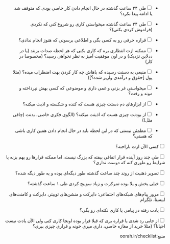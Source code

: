 <div dir="rtl">


<form>

* <input type="checkbox">طی ۲۴ ساعت گذشته در حال انجام دادن کار خاصی بودی که متوقف شد یا ادامه پیدا نکرد؟

* <input type="checkbox">طی ۲۴ ساعت گذشته میخواستی کاری رو شروع کنی که نکردی (فراموش کردی بکنی)؟

* <input type="checkbox">قراره حرفی رو به کسی بگی و اطلاعی برسونی که هنوز انجام ندادی؟

* <input type="checkbox">ممکنه ازت انتظاری بره که کاری بکنی که هر لحظه صدات بزنند (یا در ددلاین نزدیک) و در اون موفقیت آمیز به نظر نخواهی رسید؟ (مخصوصا در کار)

* <input type="checkbox">منبعی به دستت رسیده که باهاش چه کار کردن بهت اضطراب میده؟ (مثلا پول [حقوق و درآمدی واریز شده؟ّ])

* <input type="checkbox">میخواستی غر بزنی و غمی داری و موضوعی که کسی بهش نپرداخته و موند و رفت؟

* <input type="checkbox">از ابزارهای دم دستت چیزی هست که کنده و شکسته و اذیت میکنه؟

* <input type="checkbox">از بودنت چیزی هست که اذیتت میکنه؟ (الگوی فکری خاصی، بدنت (چاقی مثل))

* <input type="checkbox">مطمئن نیستی که در این لحظه باید در حال انجام دادن همین کاری باشی که هستی؟

<input type="checkbox">کسی الآن ازت ناراحته؟

<input type="checkbox">طی چند روز آینده قرار اتفاقی بیفته که بزرگ نیست، اما ممکنه قرارها رو بهم بزنه یا شرایط رو طوری کنه که دوست نداری؟

<input type="checkbox">تصویر ذهنیت از روند چند ساعت گذشته طور دیگه‌ای بوده و یه طور دیگه شده؟

<input type="checkbox">خیلی پخش و پلا بوده تمرکزت و زیاد سوییچ کردی طی ۱ ساعت گذشته؟

<input type="checkbox">مرور پیام‌های شبکه‌های اجتماعی: دایرکت و منشن‌های توییتر، دایرکت و کامنت‌های اینستا، تلگرام

<input type="checkbox">یادت رفته در پیامی یا کاری نکته‌ای رو بگی؟

<input type="checkbox">از جایی رد شدی یا قراره بری که قبلا قرار بوده اونجا کاری کنی ولی الآن یادت نیست احیانا؟ (مثلا خرید از مغازه خاصی، داری میری خونه و قراری چیزی ببری؟


</form>
منبع:oorah.ir/checklist
